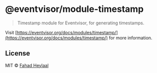 # @eventvisor/module-timestamp

> Timestamp module for Eventvisor, for generating timestamps.

Visit [https://eventvisor.org/docs/modules/timestamp/](https://eventvisor.org/docs/modules/timestamp/) for more information.

## License

MIT © [Fahad Heylaal](https://fahad19.com)
